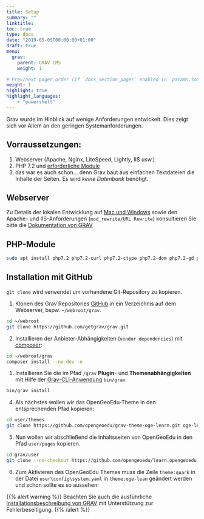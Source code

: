 ```yaml
---
title: Setup
summary: ""
linktitle: 
toc: true
type: docs
date: "2019-05-05T00:00:00+01:00"
draft: true
menu:
  grav:
    parent: GRAV CMS
    weight: 1

# Prev/next pager order (if `docs_section_pager` enabled in `params.toml`)
weight: 1
highlight: true
highlight_languages: 
    - "powershell" 
---
```


Grav wurde im Hinblick auf wenige Anforderungen entwickelt. Dies zeigt sich vor Allem an den geringen Systemanforderungen. 

## Vorraussetzungen:
1. Webserver (Apache, Nginx, LiteSpeed, Lightly, IIS usw.)
1. PHP 7.2 und [erforderliche Module](#php-module)
1. das war es auch schon... denn Grav baut aus einfachen Textdateien die Inhalte der Seiten. Es wird _keine Datenbank_ benötigt.

## Webserver
Zu Details der lokalen Entwicklung auf [Mac und Windows](https://learn.getgrav.org/basics/requirements#mac) sowie den Apache- und IIS-Anforderungen (`mod_rewrite/URL Rewrite`) konsultieren Sie bitte die [Dokumentation von GRAV](https://learn.getgrav.org/16/basics/requirements#apache-requirements)

## PHP-Module

```bash
sudo apt install php7.2 php7.2-curl php7.2-ctype php7.2-dom php7.2-gd php7.2-json php7.2-mbstring php7.2-openssl php7.2-session php7.2-simplexml php7.2-xml php7.2-zip
```


## Installation mit GitHub

`git clone` wird verwendet um vorhandene Git-Repository zu kopieren. 

1. Klonen des Grav Repositories [GitHub](https://github.com/getgrav/grav) in ein Verzeichnis auf dem Webserver, bspw. `~/webroot/grav`.

```bash
cd ~/webroot
git clone https://github.com/getgrav/grav.git
```
2. Installieren der Anbieter-Abhängigkeiten (`vendor dependencies`) mit [composer](https://getcomposer.org/doc/00-intro.md#installation-linux-unix-osx):

```bash
cd ~/webroot/grav
composer install --no-dev -o
```

1. Installieren Sie die im Pfad `/grav` **Plugin**- und **Themenabhängigkeiten** mit Hilfe der [Grav-CLI-Anwendung](https://learn.getgrav.org/16/cli-console/grav-cli) `bin/grav`:

```bash
bin/grav install
```

4. Als nächstes wollen wir das OpenGeoEdu-Theme in den entsprechenden Pfad kopieren:

```bash
cd user/themes
git clone https://github.com/opengeoedu/grav-theme-oge-learn.git oge-learn
```

5. Nun wollen wir abschließend die Inhaltsseiten von OpenGeoEdu in den Pfad `user/pages` kopieren.

```bash
cd grav/user
git clone --no-checkout https://github.com/opengeoedu/learn.opengeoedu.de.git tmp && mv tmp/.git . && rmdir tmp && git checkout master
```
6. Zum Aktivieren des OpenGeoEdu Themes muss die Zeile `theme:quark` in der Datei `user\config\system.yaml` in `theme:oge-lean` geändert werden und schon sollte es so aussehen:


{{% alert warning %}}
Beachten Sie auch die ausführliche [Installationsbeschreibung von GRAV](https://learn.getgrav.org/16/basics/installation) mit Unterstützung zur Fehlerbeseitigung.
{{% /alert %}}